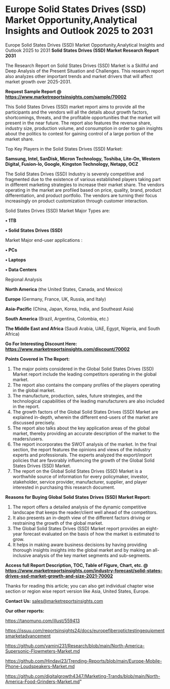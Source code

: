 # Europe Solid States Drives (SSD) Market Opportunity,Analytical Insights and Outlook 2025 to 2031
Europe Solid States Drives (SSD) Market Opportunity,Analytical Insights and Outlook 2025 to 2031
<strong>Solid States Drives (SSD) Market Research Report 2031</strong>

The Research Report on Solid States Drives (SSD) Market is a Skillful and Deep Analysis of the Present Situation and Challenges. This research report also analyzes other important trends and market drivers that will affect market growth over 2025-2031.

<strong>Request Sample Report @ <a href=https://www.marketreportsinsights.com/sample/70002>https://www.marketreportsinsights.com/sample/70002</a></strong>

This Solid States Drives (SSD) market report aims to provide all the participants and the vendors will all the details about growth factors, shortcomings, threats, and the profitable opportunities that the market will present in the near future. The report also features the revenue share, industry size, production volume, and consumption in order to gain insights about the politics to contest for gaining control of a large portion of the market share.

Top Key Players in the Solid States Drives (SSD) Market:

<strong>Samsung, Intel, SanDisk, Micron Technology, Toshiba, Lite-On, Western Digital, Fusion-Io, Google, Kingston Technology, Netapp, OCZ</strong>

The Solid States Drives (SSD) Industry is severely competitive and fragmented due to the existence of various established players taking part in different marketing strategies to increase their market share. The vendors operating in the market are profiled based on price, quality, brand, product differentiation, and product portfolio. The vendors are turning their focus increasingly on product customization through customer interaction.

Solid States Drives (SSD) Market Major Types are:

<strong>• 1TB

• Solid States Drives (SSD)</strong>

Market Major end-user applications :

<strong>• PCs

• Laptops

• Data Centers</strong>

Regional Analysis

</u><strong><b>North America</b></strong> (the United States, Canada, and Mexico)

<strong><b>Europe </b></strong>(Germany, France, UK, Russia, and Italy)

<strong><b>Asia-Pacific</b></strong> (China, Japan, Korea, India, and Southeast Asia)

<strong><b>South America</b></strong> (Brazil, Argentina, Colombia, etc.)

<strong><b>The Middle East and Africa</b></strong> (Saudi Arabia, UAE, Egypt, Nigeria, and South Africa)

<strong>Go For Interesting Discount Here: <a href=https://www.marketreportsinsights.com/discount/70002>https://www.marketreportsinsights.com/discount/70002</a></strong>

<strong>Points Covered in The Report:</strong>
<ol>
  <li>The major points considered in the Global Solid States Drives (SSD) Market report include the leading competitors operating in the global market.</li>
  <li>The report also contains the company profiles of the players operating in the global market.</li>
  <li>The manufacture, production, sales, future strategies, and the technological capabilities of the leading manufacturers are also included in the report.</li>
  <li>The growth factors of the Global Solid States Drives (SSD) Market are explained in-depth, wherein the different end-users of the market are discussed precisely.</li>
  <li>The report also talks about the key application areas of the global market, thereby providing an accurate description of the market to the readers/users.</li>
  <li>The report incorporates the SWOT analysis of the market. In the final section, the report features the opinions and views of the industry experts and professionals. The experts analyzed the export/import policies that are favorably influencing the growth of the Global Solid States Drives (SSD) Market.</li>
  <li>The report on the Global Solid States Drives (SSD) Market is a worthwhile source of information for every policymaker, investor, stakeholder, service provider, manufacturer, supplier, and player interested in purchasing this research document.</li>
</ol>
<strong>Reasons for Buying Global Solid States Drives (SSD) Market Report:</strong>

<ol>
  <li>The report offers a detailed analysis of the dynamic competitive landscape that keeps the reader/client well ahead of the competitors.</li>
  <li>It also presents an in-depth view of the different factors driving or restraining the growth of the global market.</li>
  <li>The Global Solid States Drives (SSD) Market report provides an eight-year forecast evaluated on the basis of how the market is estimated to grow.</li>
  <li>It helps in making aware business decisions by having providing thorough insights insights into the global market and by making an all-inclusive analysis of the key market segments and sub-segments.</li>
</ol>
<strong>Access full Report Description, TOC, Table of Figure, Chart, etc. @ <a href=https://www.marketreportsinsights.com/industry-forecast/solid-states-drives-ssd-market-growth-and-size-2021-70002>https://www.marketreportsinsights.com/industry-forecast/solid-states-drives-ssd-market-growth-and-size-2021-70002</a></strong>


Thanks for reading this article; you can also get individual chapter wise section or region wise report version like Asia, United States, Europe.

<strong>Contact Us:</strong>
sales@marketreportsinsights.com

<strong>Our other reports:</strong>

<a href=https://tanomuno.com/illust/559413>https://tanomuno.com/illust/559413</a>

<a href=https://issuu.com/reportsinsights24/docs/europefiberoptictestingequipmentsmarketadvancement>https://issuu.com/reportsinsights24/docs/europefiberoptictestingequipmentsmarketadvancement</a>

<a href=https://github.com/yamini231/Research/blob/main/North-America-Supersonic-Flowmeters-Market.md>https://github.com/yamini231/Research/blob/main/North-America-Supersonic-Flowmeters-Market.md</a>

<a href=https://github.com/Hindavi23/Trending-Reports/blob/main/Europe-Mobile-Phone-Loudspeakers-Market.md>https://github.com/Hindavi23/Trending-Reports/blob/main/Europe-Mobile-Phone-Loudspeakers-Market.md</a>

<a href=https://github.com/digitalgrowth4347/Marketing-Trands/blob/main/North-America-Food-Grinders-Market.md>https://github.com/digitalgrowth4347/Marketing-Trands/blob/main/North-America-Food-Grinders-Market.md</a>"

